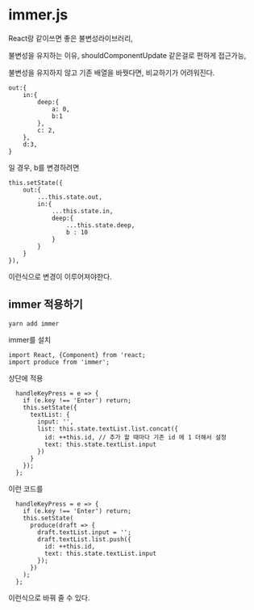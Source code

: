 immer.js
=

React랑 같이쓰면 좋은 불변성라이브러리,

불변성을 유지하는 이유,
shouldComponentUpdate 같은걸로 편하게 접근가능,

불변성을 유지하지 않고 기존 배열을 바꿧다면, 비교하기가 어려워진다.


```
out:{
    in:{
        deep:{
            a: 0, 
            b:1
        },
        c: 2,
    },
    d:3,
}
```
일 경우, b를 변경하려면
```
this.setState({
    out:{
        ...this.state.out,
        in:{
            ...this.state.in,
            deep:{
                ...this.state.deep,
                b : 10
            }
        }
    }
}),

```
이런식으로 변경이 이루어져야한다.

immer 적용하기
-
```
yarn add immer
```
immer를 설치
```
import React, {Component} from 'react;
import produce from 'immer';
```
상단에 적용

```
  handleKeyPress = e => {
    if (e.key !== 'Enter') return;
    this.setState({
      textList: {
        input: '',
        list: this.state.textList.list.concat({
          id: ++this.id, // 추가 할 때마다 기존 id 에 1 더해서 설정
          text: this.state.textList.input
        })
      }
    });
  };
```
이런 코드를
```
  handleKeyPress = e => {
    if (e.key !== 'Enter') return;
    this.setState(
      produce(draft => {
        draft.textList.input = '';
        draft.textList.list.push({
          id: ++this.id,
          text: this.state.textList.input
        });
      })
    );
  };
```
이런식으로 바꿔 줄 수 있다.